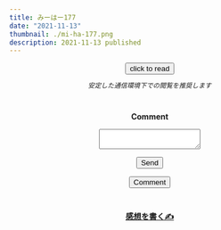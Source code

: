 ```yaml
---
title: みーはー177
date: "2021-11-13"
thumbnail: ./mi-ha-177.png
description: 2021-11-13 published
---
```



<div style="text-align: center;">
<a href="https://kucc-rokko-festival.herokuapp.com/bibi/?book=mi-ha-177.epub"><button>click to read</button></a>
</div>

<div style="text-align: center;margin-top: 10px;margin-bottom: 30px;">
<sub><em>安定した通信環境下での閲覧を推奨します</em></sub>
</div>


<div style="text-align: center;margin-top: 40px;margin-bottom: 10px;">
<strong>Comment</strong>
</div>
<div style="text-align: center;">
<form name="mi-ha-177" action="/completed" method="POST" netlify>
 <input type="hidden" name="form-name" value="mi-ha-177" />
  <p>
    <label><textarea style="text-align: center;"name="message" style="width:80%;min-height: 100px;
"></textarea></label>
  </p>
  <p>
    <button 　type="submit">Send</button>
  </p>
</form>

<button >Comment</button>
</div>

<div style="text-align: center;margin-top: 40px;margin-bottom: 10px;">
<strong>

[感想を書く✍](https://mystifying-turing-59e820.netlify.app/form/)

</strong>
</div>